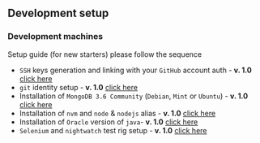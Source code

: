 Development setup
---

### Development machines 

Setup guide (for new starters) please follow the sequence

 * `SSH` keys generation and linking with your `GitHub` account auth - __v. 1.0__ [click here](https://help.github.com/articles/connecting-to-github-with-ssh/)
 * `git` identity setup - __v. 1.0__ [click here](docs/git-id.md)
 * Installation of `MongoDB 3.6 Community` (`Debian`, `Mint` or `Ubuntu`) - __v. 1.0__ [click here](docs/MongoDB.md)
 * Installation of `nvm` and `node` & `nodejs` alias - __v. 1.0__ [click here](docs/nvm-node.md)
 * Installation of `Oracle` version of `java`- __v. 1.0__ [click here](docs/Oracle-java.md)
 * `Selenium` and `nightwatch` test rig setup - __v. 1.0__ [click here](docs/Selenium-nightwatch.md)
